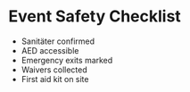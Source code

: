 # Event Safety Checklist

- Sanitäter confirmed
- AED accessible
- Emergency exits marked
- Waivers collected
- First aid kit on site